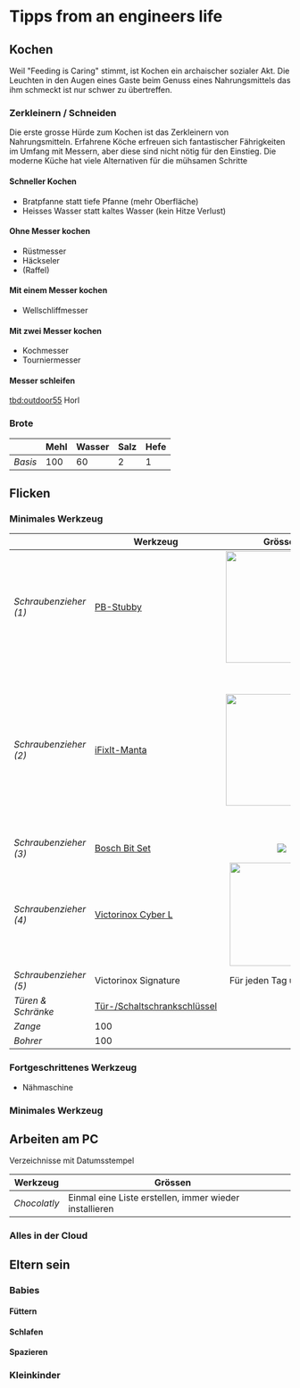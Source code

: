 
# Tipps from an engineers life

## Kochen
Weil  "Feeding is Caring" stimmt, ist Kochen ein archaischer sozialer Akt. Die Leuchten in den Augen eines Gaste beim Genuss eines Nahrungsmittels das ihm schmeckt ist nur schwer zu übertreffen.

### Zerkleinern / Schneiden
Die erste grosse Hürde zum Kochen ist das Zerkleinern von Nahrungsmitteln. Erfahrene Köche erfreuen sich fantastischer Fährigkeiten im Umfang mit Messern, aber diese sind nicht nötig für den Einstieg.
Die moderne Küche hat viele Alternativen für die mühsamen Schritte

#### Schneller Kochen
- Bratpfanne statt tiefe Pfanne (mehr Oberfläche)
- Heisses Wasser statt kaltes Wasser (kein Hitze Verlust)

#### Ohne Messer kochen
- Rüstmesser
- Häckseler
- (Raffel)

#### Mit einem  Messer kochen
- Wellschliffmesser

#### Mit zwei Messer kochen
- Kochmesser
- Tourniermesser

#### Messer schleifen
<tbd:outdoor55>
Horl

### Brote

||Mehl |Wasser |Salz |Hefe|
|---|---|---|---|---|
|*Basis* |100 |60 |2 |1 |

## Flicken

### Minimales Werkzeug

||Werkzeug |Grössen | |
|---|---|:---:|---|
|*Schraubenzieher (1)*  | [PB-Stubby](https://www.pbswisstools.com/de/werkzeuge/quality-hand-tools/schraubenzieher/produkt/pb-8453) | <img src="https://github.com/user-attachments/assets/043ce2cc-d923-4d93-8a71-d93f43498823" width="200">| Das Stubby ist der kleine Freund im Haushalt: Mit sehr wenig Platz ideal für alles Mögliche. |
|*Schraubenzieher (2)*  | [iFixIt-Manta ](https://www.ifixit.com/products/manta-driver-kit-112-bit-driver-kit) | <img src="https://github.com/user-attachments/assets/322aac5b-12ef-463e-80ad-805440a7cd7f" width="200"> | Wenn immer wieder eine Schraube auftaucht, die zu klein oder zu exotisch für das Stubby ist, lohnt es sich einmal ein in einem iFixIt zu investieren. Achtung: Damit seid ihr in der Verwandschaft gebucht als "Chefschrauber". |
|*Schraubenzieher (3)*  | [Bosch Bit Set](https://www.bosch-diy.com/au/en/p/screwdriver-bit-set-27-pieces-with-ratchet-2763384) | <img src="https://github.com/user-attachments/assets/d83b9600-6397-44f5-ba32-e8ae10cfb0e2">
|*Schraubenzieher (4)*  | [Victorinox Cyber L](https://www.victorinox.com/en-CH/Products/Swiss-Army-Knives/Medium-Pocket-Knives/Cyber-Tool-L/p/1.7775.T) | <img src="https://github.com/user-attachments/assets/2a284cbf-e45e-48ab-baf9-5ac32e16767a" width="185"> | Für unterwegs mit Rucksack
|*Schraubenzieher (5)*  | Victorinox Signature | Für jeden Tag unterwegs
|*Türen & Schränke*  | [Tür-/Schaltschrankschlüssel](https://www.knipex.de/produkte/schaltschrankschluessel/knipex-twinkey-der-universellste-aller-schaltschrankschluessel/knipex-twinkey-der-universellste-aller-schaltschrankschluessel/001101)
|*Zange*  | 100 |
|*Bohrer* | 100 |

### Fortgeschrittenes Werkzeug
 
- Nähmaschine

### Minimales Werkzeug

## Arbeiten am PC

Verzeichnisse mit Datumsstempel

|Werkzeug |Grössen | |
|---|---|:---:|
|*Chocolatly*  | Einmal eine Liste erstellen, immer wieder installieren | |

### Alles in der Cloud

## Eltern sein

### Babies

#### Füttern

#### Schlafen

#### Spazieren

### Kleinkinder
